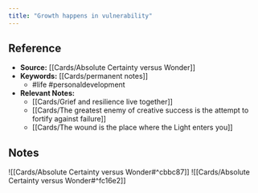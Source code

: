 ```yaml
---
title: "Growth happens in vulnerability"
---
```

## Reference
- **Source:** [[Cards/Absolute Certainty versus Wonder]]
- **Keywords:** [[Cards/permanent notes]]
	- #life #personaldevelopment 
- **Relevant Notes:** 
	- [[Cards/Grief and resilience live together]]
	- [[Cards/The greatest enemy of creative success is the attempt to fortify against failure]]
	- [[Cards/The wound is the place where the Light enters you]]
## Notes

![[Cards/Absolute Certainty versus Wonder#^cbbc87]]
![[Cards/Absolute Certainty versus Wonder#^fc16e2]]